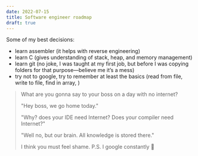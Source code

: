 ```yaml
---
date: 2022-07-15
title: Software engineer roadmap
draft: true
---
```


Some of my best decisions:

- learn assembler (it helps with reverse engineering)
- learn C (gives understanding of stack, heap, and memory management)
- learn git (no joke, I was taught at my first job, but before I was copying folders for that purpose—believe me it’s a mess)
- try not to google, try to remember at least the basics (read from file, write to file, find in array, )

> What are you gonna say to your boss on a day with no internet? 
> 
> "Hey boss, we go home today."
>
> "Why? does your IDE need Internet? Does your compiler need Internet?"
> 
> "Well no, but our brain. All knowledge is stored there."
>
> I think you must feel shame. P.S. I google constantly 🤣